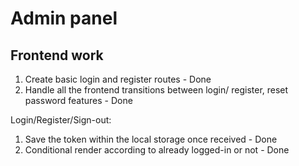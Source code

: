 # Admin panel
## Frontend work

1. Create basic login and register routes - Done
2. Handle all the frontend transitions between login/ register, reset password features - Done



Login/Register/Sign-out:
1. Save the token within the local storage once received  - Done
2. Conditional render according to already logged-in or not - Done






